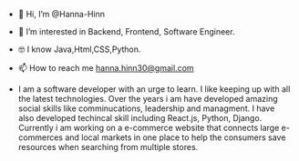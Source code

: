 - 👋 Hi, I’m @Hanna-Hinn
- 👀 I’m interested in Backend, Frontend, Software Engineer.
- 🤓 I know Java,Html,CSS,Python.
- 📫 How to reach me hanna.hinn30@gmail.com

- I am a software developer with an urge to learn. I like keeping up with all the latest technologies. Over the years i am have developed amazing social skills like comminucations, leadership and managment. I have also developed techincal skill including React.js, Python, Django. Currently i am working on a e-commerce website that connects large e-commerces and local markets in one place to help the consumers save resources when searching from multiple stores.

<!---
Hanna-Hinn/Hanna-Hinn is a ✨ special ✨ repository because its `README.md` (this file) appears on your GitHub profile.
You can click the Preview link to take a look at your changes.
--->
